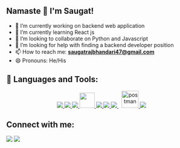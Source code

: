 ## Namaste 🙏 I'm Saugat!

- 🔭 I’m currently working on backend web application
- 🌱 I’m currently learning React js
- 👯 I’m looking to collaborate on Python and Javascript
- 🤔 I’m looking for help with finding a backend developer position
- 📫 How to reach me: **saugatrajbhandari47@gmail.com**
- 😄 Pronouns: He/His



## 🚀 Languages and Tools:

<p align="center">
    <a href="https://www.python.org" target="_blank"> <img src="https://img.icons8.com/color/48/000000/python.png"/> </a> 
    <a href="https://developer.mozilla.org/en-US/docs/Web/JavaScript" target="_blank"> <img src="https://img.icons8.com/color/48/000000/javascript.png"/> </a> 
    <a href="https://djangoproject.com/" target="_blank"> <img src="https://img.icons8.com/color/48/000000/django.png"/> </a> 
    <a href="https://reactjs.org/" target="_blank"> <img src="https://cdn.icon-icons.com/icons2/2699/PNG/512/reactjs_logo_icon_168875.png" height=40/> </a>
    <a href="https://www.typescriptlang.org/" target="_blank"> <img src="https://img.icons8.com/color/48/000000/typescript.png"/> </a>
    <a href="https://www.docker.com/" target="_blank"> <img src="https://img.icons8.com/color/48/000000/docker.png"/> </a>
    <a style="padding-right:8px;" href="https://www.mysql.com/" target="_blank"> <img src="https://img.icons8.com/fluent/50/000000/mysql-logo.png"/> </a>
    <a href="https://postman.com" target="_blank"> <img src="https://www.vectorlogo.zone/logos/getpostman/getpostman-icon.svg" alt="postman" width="45" height="45"/> </a>   
    <a href="https://git-scm.com/" target="_blank"> <img src="https://img.icons8.com/color/48/000000/git.png"/> </a> 
</p>    
</p>

## Connect with me:
<p align="left">

<a href = "https://www.linkedin.com/in/saugat-rajbhandari/"><img src="https://img.icons8.com/fluent/48/000000/linkedin.png"/></a>
<a href = "https://twitter.com/hey_saugat/"><img src="https://img.icons8.com/fluent/48/000000/twitter.png"/></a>

</p>


